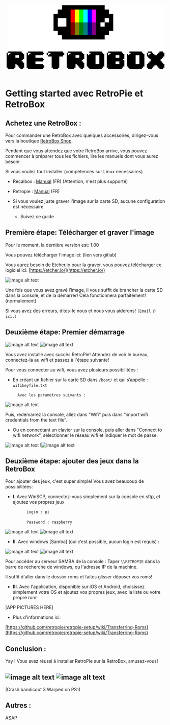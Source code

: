 <div align="center" color="#0094D2">
	<img src="https://raw.githubusercontent.com/RetroBox/RetroBox-Artworks/master/retrobox_logo.png" height="200" alt="W" /><br><br>
    
    
</div>

# Getting started avec RetroPie et RetroBox 

## Achetez une RetroBox :

Pour commander une RetroBox avec quelques accessoires, dirigez-vous vers la boutique [RetroBox Shop](http://retrobox.fr/shop).

Pendant que vous attendez que votre RetroBox arrive, vous pouvez commencer à préparer tous les fichiers, lire les manuels dont vous aurez besoin:

 
Si vous voulez tout installer (compétences sur Linux nécessaires)

* Recalbox : [Manual](FR-installation-manuelle-recalbox) (FR) (Attention, n'est plus supporté)

* Retropie :  [Manual](FR-installation-manuelle-retropie) (FR)

* Si vous voulez juste graver l'image sur la carte SD, aucune configuration est nécessaire

    * Suivez ce guide

## Première étape: Télécharger et graver l'image

Pour le moment, la dernière version est: 1.00 

Vous pouvez télécharger l'image ici: (lien vers gitlab)

Vous aurez besoin de Etcher.io pour la graver, vous pouvez télécharger ce logiciel ici: [https://etcher.io/](https://etcher.io/)

![image alt text](http://retrobox.happyblocks.info/project/Image/getting-started/RetroPie/image_2.png)

Une fois que vous avez gravé l’image, il vous suffit de brancher la carte SD dans la console, et de la démarrer! Cela fonctionnera parfaitement! (normalement)

Si vous avez des erreurs, dites-le nous et nous vous aiderons! `(Email @ ici.)`

## Deuxième étape: Premier démarrage

![image alt text](http://retrobox.happyblocks.info/project/Image/getting-started/RetroPie/image_3.png) ![image alt text](http://retrobox.happyblocks.info/project/Image/getting-started/RetroPie/image_4.png)

Vous avez installé avec succès RetroPie! Attendez de voir le bureau, connectez-la au wifi et passez à l'étape suivante!

Pour vous connecter au wifi, vous avez plusieurs possibilitées :

* En créant un fichier sur la carte SD dans `/boot/` et qui s’appelle : `wifikeyfile.txt`

		Avec les paramètres suivants :

![image alt text](http://retrobox.happyblocks.info/project/Image/getting-started/RetroPie/image_5.png)

Puis, redémarrez la console, allez dans "Wifi" puis dans “import wifi credentials from the text file”.

* Ou en connectant un clavier sur la console, puis aller dans "Connect to wifi network", sélectionner le réseau wifi et indiquer le mot de passe.

![image alt text](http://retrobox.happyblocks.info/project/Image/getting-started/RetroPie/image_6.png)  !![image alt text](http://retrobox.happyblocks.info/project/Image/getting-started/RetroPie/image_7.png)

## Deuxième étape: ajouter des jeux dans la RetroBox

Pour ajouter des jeux, c'est super simple! Vous avez beaucoup de possibilitées:

* **I**. Avec WinSCP, connectez-vous simplement sur la console en sftp, et ajoutez vos propres jeux

			Login : pi

			Password : raspberry

![image alt text](http://retrobox.happyblocks.info/project/Image/getting-started/RetroPie/image_8.png) ![image alt text](http://retrobox.happyblocks.info/project/Image/getting-started/RetroPie/image_9.png)

*  **II**. Avec windows [Samba] (oui c’est possible, aucun login est requis) :

![image alt text](http://retrobox.happyblocks.info/project/Image/getting-started/RetroPie/image_10.png) ![image alt text](http://retrobox.happyblocks.info/project/Image/getting-started/RetroPie/image_11.png)

Pour accéder au serveur SAMBA de la console : Taper `\\RETROPIE` dans la barre de recherche de windows, ou l'adresse IP de la machine.

Il suffit d'aller dans le dossier roms et faites glisser déposer vos roms!

*  **III**. Avec l'application, disponible sur iOS et Android, choisissez simplement votre OS et ajoutez vos propres jeux, avec la liste ou votre propre rom!

[APP PICTURES HERE]

* Plus d'informations ici:

[https://github.com/retropie/retropie-setup/wiki/Transferring-Roms](https://github.com/retropie/retropie-setup/wiki/Transferring-Roms)

## Conclusion :

Yay ! Vous avez réussi à installer RetroPie sur la RetroBox, amusez-vous!

## ![image alt text](http://retrobox.happyblocks.info/project/Image/getting-started/RetroPie/image_12.png) ![image alt text](http://retrobox.happyblocks.info/project/Image/getting-started/RetroPie/image_13.png)

(Crash bandicoot 3 Warped on PS1)

## Autres :

ASAP




